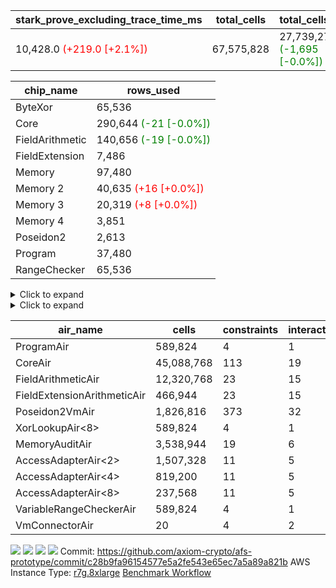 | stark_prove_excluding_trace_time_ms | total_cells | total_cells_used | trace_gen_time_ms | verify_program_compile_ms |
| --- | --- | --- | --- | --- |
| 10,428.0 <span style="color: red">(+219.0 [+2.1%])</span> | 67,575,828 | 27,739,271 <span style="color: green">(-1,695 [-0.0%])</span> | 2,592.0 <span style="color: red">(+41.0 [+1.6%])</span> | 35.0 <span style="color: green">(-1.0 [-2.8%])</span> |

| chip_name | rows_used |
| --- | --- |
| ByteXor | 65,536 |
| Core | 290,644 <span style="color: green">(-21 [-0.0%])</span> |
| FieldArithmetic | 140,656 <span style="color: green">(-19 [-0.0%])</span> |
| FieldExtension | 7,486 |
| Memory | 97,480 |
| Memory 2 | 40,635 <span style="color: red">(+16 [+0.0%])</span> |
| Memory 3 | 20,319 <span style="color: red">(+8 [+0.0%])</span> |
| Memory 4 | 3,851 |
| Poseidon2 | 2,613 |
| Program | 37,480 |
| RangeChecker | 65,536 |

<details>
<summary>Click to expand</summary>

| dsl_ir | opcode | frequency |
| --- | --- | --- |
|  | JAL | 1 |
|  | STOREW | 2 |
| AddE | FE4ADD | 1,630 |
| AddEFFI | LOADW | 128 |
| AddEFFI | STOREW | 384 |
| AddEI | ADD | 5,664 |
| AddFI | ADD | 2,830 <span style="color: green">(-19 [-0.7%])</span> |
| AddV | ADD | 1,815 |
| AddVI | ADD | 35,364 |
| Alloc | ADD | 13,011 |
| Alloc | LOADW | 13,011 |
| Alloc | MUL | 8,979 |
| AssertEqE | BNE | 404 |
| AssertEqEI | BNE | 4 |
| AssertEqF | BNE | 4,901 |
| AssertEqV | BNE | 3,540 |
| AssertEqVI | BNE | 20 |
| CycleTrackerEnd | CT_END | 3,807 |
| CycleTrackerStart | CT_START | 3,807 |
| DivE | BBE4DIV | 1,202 |
| DivEIN | BBE4DIV | 1 |
| DivEIN | STOREW | 4 |
| DivFIN | DIV | 3 |
| For | ADD | 34,831 |
| For | BNE | 44,214 |
| For | JAL | 9,383 |
| For | LOADW | 700 |
| For | STOREW | 8,683 |
| Halt | TERMINATE | 1 |
| HintBitsF | HINT_BITS | 101 |
| HintInputVec | HINT_INPUT | 4,032 |
| IfEq | BNE | 722 |
| IfEqI | BNE | 11,289 |
| IfEqI | JAL | 1,890 <span style="color: green">(-21 [-1.1%])</span> |
| IfNe | BEQ | 2,129 |
| IfNe | JAL | 7 |
| IfNeI | BEQ | 603 |
| ImmE | STOREW | 2,008 |
| ImmF | STOREW | 7,036 |
| ImmV | STOREW | 12,751 |
| LoadE | LOADW | 4,836 |
| LoadE | LOADW2 | 14,000 |
| LoadF | LOADW | 13,252 |
| LoadF | LOADW2 | 3,096 |
| LoadV | LOADW | 8,800 |
| LoadV | LOADW2 | 19,451 |
| MulE | BBE4MUL | 3,418 |
| MulEF | MUL | 1,608 |
| MulEI | BBE4MUL | 33 |
| MulEI | STOREW | 132 |
| MulF | MUL | 2,204 |
| MulFI | MUL | 1 |
| MulV | MUL | 3,131 |
| MulVI | MUL | 2,604 |
| Poseidon2CompressBabyBear | COMP_POS2 | 2,000 |
| Poseidon2PermuteBabyBear | PERM_POS2 | 613 |
| StoreE | STOREW | 32,012 |
| StoreE | STOREW2 | 4,816 |
| StoreF | STOREW | 6,484 |
| StoreF | STOREW2 | 3,962 |
| StoreHintWord | ADD | 19,708 |
| StoreHintWord | SHINTW | 26,871 |
| StoreV | STOREW | 1,462 |
| StoreV | STOREW2 | 11,093 |
| SubE | FE4SUB | 1,202 |
| SubEF | LOADW | 4,815 |
| SubEF | SUB | 1,605 |
| SubEI | ADD | 8 |
| SubV | SUB | 3,101 |
| SubVI | SUB | 3,789 |
| SubVIN | SUB | 400 |

</details>

<details>
<summary>Click to expand</summary>

| air_name | dsl_ir | opcode | cells_used |
| --- | --- | --- | --- |
| Audit |  | JAL | 19 |
| CoreAir |  | JAL | 66 |
| Audit |  | STOREW | 38 |
| CoreAir |  | STOREW | 132 |
| AccessAdapter<2> | AddE | FE4ADD | 24,882 |
| AccessAdapter<4> | AddE | FE4ADD | 14,703 |
| Audit | AddE | FE4ADD | 1,368 |
| FieldExtensionArithmeticAir | AddE | FE4ADD | 66,830 |
| AccessAdapter<2> | AddEFFI | LOADW | 132 |
| AccessAdapter<4> | AddEFFI | LOADW | 156 |
| Audit | AddEFFI | LOADW | 304 |
| CoreAir | AddEFFI | LOADW | 8,448 |
| AccessAdapter<2> | AddEFFI | STOREW | 132 |
| Audit | AddEFFI | STOREW | 912 |
| CoreAir | AddEFFI | STOREW | 25,344 |
| AccessAdapter<2> | AddEI | ADD | 24,552 <span style="color: red">(+88 [+0.4%])</span> |
| AccessAdapter<4> | AddEI | ADD | 14,508 <span style="color: red">(+52 [+0.4%])</span> |
| Audit | AddEI | ADD | 760 |
| FieldArithmeticAir | AddEI | ADD | 175,584 |
| Audit | AddFI | ADD | 418 |
| FieldArithmeticAir | AddFI | ADD | 87,730 <span style="color: green">(-589 [-0.7%])</span> |
| Audit | AddV | ADD | 57 |
| FieldArithmeticAir | AddV | ADD | 56,265 |
| Audit | AddVI | ADD | 61,294 |
| FieldArithmeticAir | AddVI | ADD | 1,096,284 |
| FieldArithmeticAir | Alloc | ADD | 403,341 |
| Audit | Alloc | LOADW | 3,135 |
| CoreAir | Alloc | LOADW | 858,726 |
| AccessAdapter<2> | Alloc | MUL | 22 |
| AccessAdapter<4> | Alloc | MUL | 26 |
| FieldArithmeticAir | Alloc | MUL | 278,349 |
| AccessAdapter<2> | AssertEqE | BNE | 2,222 |
| AccessAdapter<4> | AssertEqE | BNE | 1,313 |
| CoreAir | AssertEqE | BNE | 26,664 |
| CoreAir | AssertEqEI | BNE | 264 |
| CoreAir | AssertEqF | BNE | 323,466 |
| CoreAir | AssertEqV | BNE | 233,640 |
| CoreAir | AssertEqVI | BNE | 1,320 |
| CoreAir | CycleTrackerEnd | CT_END | 251,262 |
| CoreAir | CycleTrackerStart | CT_START | 251,262 |
| AccessAdapter<2> | DivE | BBE4DIV | 35,310 |
| AccessAdapter<4> | DivE | BBE4DIV | 20,865 |
| FieldExtensionArithmeticAir | DivE | BBE4DIV | 49,282 |
| AccessAdapter<2> | DivEIN | BBE4DIV | 22 |
| AccessAdapter<4> | DivEIN | BBE4DIV | 13 |
| FieldExtensionArithmeticAir | DivEIN | BBE4DIV | 41 |
| AccessAdapter<2> | DivEIN | STOREW | 11 |
| CoreAir | DivEIN | STOREW | 264 |
| FieldArithmeticAir | DivFIN | DIV | 93 |
| FieldArithmeticAir | For | ADD | 1,079,761 |
| CoreAir | For | BNE | 2,918,124 |
| AccessAdapter<2> | For | JAL | 55 |
| AccessAdapter<4> | For | JAL | 65 |
| CoreAir | For | JAL | 619,278 |
| Audit | For | LOADW | 1,900 |
| CoreAir | For | LOADW | 46,200 |
| Audit | For | STOREW | 988 |
| CoreAir | For | STOREW | 573,078 |
| CoreAir | Halt | TERMINATE | 66 |
| CoreAir | HintBitsF | HINT_BITS | 6,666 |
| CoreAir | HintInputVec | HINT_INPUT | 266,112 |
| CoreAir | IfEq | BNE | 47,652 |
| CoreAir | IfEqI | BNE | 745,074 |
| CoreAir | IfEqI | JAL | 124,740 <span style="color: green">(-1,386 [-1.1%])</span> |
| CoreAir | IfNe | BEQ | 140,514 |
| CoreAir | IfNe | JAL | 462 |
| CoreAir | IfNeI | BEQ | 39,798 |
| AccessAdapter<2> | ImmE | STOREW | 2,200 |
| AccessAdapter<4> | ImmE | STOREW | 1,300 |
| Audit | ImmE | STOREW | 76 |
| CoreAir | ImmE | STOREW | 132,528 |
| Audit | ImmF | STOREW | 3,724 |
| CoreAir | ImmF | STOREW | 464,376 |
| Audit | ImmV | STOREW | 64,486 |
| CoreAir | ImmV | STOREW | 841,566 |
| AccessAdapter<2> | LoadE | LOADW | 17,688 |
| AccessAdapter<4> | LoadE | LOADW | 10,452 |
| Audit | LoadE | LOADW | 380 |
| CoreAir | LoadE | LOADW | 319,176 |
| AccessAdapter<2> | LoadE | LOADW2 | 28,666 |
| AccessAdapter<4> | LoadE | LOADW2 | 16,939 |
| CoreAir | LoadE | LOADW2 | 924,000 |
| AccessAdapter<2> | LoadF | LOADW | 26,400 |
| AccessAdapter<4> | LoadF | LOADW | 15,600 |
| AccessAdapter<8> | LoadF | LOADW | 10,200 |
| Audit | LoadF | LOADW | 570 |
| CoreAir | LoadF | LOADW | 874,632 |
| AccessAdapter<2> | LoadF | LOADW2 | 715 |
| AccessAdapter<4> | LoadF | LOADW2 | 429 |
| AccessAdapter<8> | LoadF | LOADW2 | 323 |
| Audit | LoadF | LOADW2 | 2,090 |
| CoreAir | LoadF | LOADW2 | 204,336 |
| Audit | LoadV | LOADW | 60,249 |
| CoreAir | LoadV | LOADW | 580,800 |
| Audit | LoadV | LOADW2 | 1,615 |
| CoreAir | LoadV | LOADW2 | 1,283,766 |
| AccessAdapter<2> | MulE | BBE4MUL | 33,506 <span style="color: red">(+88 [+0.3%])</span> |
| AccessAdapter<4> | MulE | BBE4MUL | 19,799 <span style="color: red">(+52 [+0.3%])</span> |
| Audit | MulE | BBE4MUL | 988 |
| FieldExtensionArithmeticAir | MulE | BBE4MUL | 140,138 |
| AccessAdapter<2> | MulEF | MUL | 8,822 |
| AccessAdapter<4> | MulEF | MUL | 5,213 |
| Audit | MulEF | MUL | 76 |
| FieldArithmeticAir | MulEF | MUL | 49,848 |
| AccessAdapter<2> | MulEI | BBE4MUL | 1,892 |
| AccessAdapter<4> | MulEI | BBE4MUL | 1,118 |
| Audit | MulEI | BBE4MUL | 1,596 |
| FieldExtensionArithmeticAir | MulEI | BBE4MUL | 1,353 |
| AccessAdapter<2> | MulEI | STOREW | 638 |
| AccessAdapter<4> | MulEI | STOREW | 338 |
| Audit | MulEI | STOREW | 57 |
| CoreAir | MulEI | STOREW | 8,712 |
| Audit | MulF | MUL | 19 |
| FieldArithmeticAir | MulF | MUL | 68,324 |
| Audit | MulFI | MUL | 19 |
| FieldArithmeticAir | MulFI | MUL | 31 |
| Audit | MulV | MUL | 59,432 |
| FieldArithmeticAir | MulV | MUL | 97,061 |
| Audit | MulVI | MUL | 76 |
| FieldArithmeticAir | MulVI | MUL | 80,724 |
| AccessAdapter<2> | Poseidon2CompressBabyBear | COMP_POS2 | 88,000 |
| AccessAdapter<4> | Poseidon2CompressBabyBear | COMP_POS2 | 52,000 |
| AccessAdapter<8> | Poseidon2CompressBabyBear | COMP_POS2 | 34,000 |
| Poseidon2VmAir<BabyBear> | Poseidon2CompressBabyBear | COMP_POS2 | 836,000 |
| AccessAdapter<2> | Poseidon2PermuteBabyBear | PERM_POS2 | 53,801 |
| AccessAdapter<4> | Poseidon2PermuteBabyBear | PERM_POS2 | 31,798 |
| AccessAdapter<8> | Poseidon2PermuteBabyBear | PERM_POS2 | 20,842 |
| Poseidon2VmAir<BabyBear> | Poseidon2PermuteBabyBear | PERM_POS2 | 256,234 |
| AccessAdapter<2> | StoreE | STOREW | 8,800 |
| AccessAdapter<4> | StoreE | STOREW | 5,200 |
| Audit | StoreE | STOREW | 608,228 |
| CoreAir | StoreE | STOREW | 2,112,792 |
| AccessAdapter<2> | StoreE | STOREW2 | 8,800 |
| AccessAdapter<4> | StoreE | STOREW2 | 5,200 |
| Audit | StoreE | STOREW2 | 30,704 |
| CoreAir | StoreE | STOREW2 | 317,856 |
| Audit | StoreF | STOREW | 123,196 |
| CoreAir | StoreF | STOREW | 427,944 |
| AccessAdapter<2> | StoreF | STOREW2 | 231 |
| AccessAdapter<4> | StoreF | STOREW2 | 143 |
| AccessAdapter<8> | StoreF | STOREW2 | 102 |
| Audit | StoreF | STOREW2 | 61,902 |
| CoreAir | StoreF | STOREW2 | 261,492 |
| FieldArithmeticAir | StoreHintWord | ADD | 610,948 |
| Audit | StoreHintWord | SHINTW | 510,549 |
| CoreAir | StoreHintWord | SHINTW | 1,773,486 |
| Audit | StoreV | STOREW | 27,778 |
| CoreAir | StoreV | STOREW | 96,492 |
| Audit | StoreV | STOREW2 | 161,082 |
| CoreAir | StoreV | STOREW2 | 732,138 |
| AccessAdapter<2> | SubE | FE4SUB | 44,176 |
| AccessAdapter<4> | SubE | FE4SUB | 26,104 |
| Audit | SubE | FE4SUB | 380 |
| FieldExtensionArithmeticAir | SubE | FE4SUB | 49,282 |
| AccessAdapter<2> | SubEF | LOADW | 17,633 |
| Audit | SubEF | LOADW | 171 |
| CoreAir | SubEF | LOADW | 317,790 |
| AccessAdapter<2> | SubEF | SUB | 17,633 |
| AccessAdapter<4> | SubEF | SUB | 20,839 |
| Audit | SubEF | SUB | 57 |
| FieldArithmeticAir | SubEF | SUB | 49,755 |
| AccessAdapter<2> | SubEI | ADD | 44 |
| AccessAdapter<4> | SubEI | ADD | 26 |
| FieldArithmeticAir | SubEI | ADD | 248 |
| Audit | SubV | SUB | 76 |
| FieldArithmeticAir | SubV | SUB | 96,131 |
| Audit | SubVI | SUB | 61,351 |
| FieldArithmeticAir | SubVI | SUB | 117,459 |
| FieldArithmeticAir | SubVIN | SUB | 12,400 |

</details>

| air_name | cells | constraints | interactions | main_cols | perm_cols | prep_cols | quotient_deg | rows |
| --- | --- | --- | --- | --- | --- | --- | --- | --- |
| ProgramAir<BabyBear> | 589,824 | 4 | 1 | 1 | 8 | 9 | 1 | 65,536 |
| CoreAir | 45,088,768 | 113 | 19 | 66 | 20 |  | 8 | 524,288 |
| FieldArithmeticAir | 12,320,768 | 23 | 15 | 31 | 16 |  | 8 | 262,144 |
| FieldExtensionArithmeticAir | 466,944 | 23 | 15 | 41 | 16 |  | 8 | 8,192 |
| Poseidon2VmAir<BabyBear> | 1,826,816 | 373 | 32 | 418 | 28 |  | 8 | 4,096 |
| XorLookupAir<8> | 589,824 | 4 | 1 | 1 | 8 | 3 | 1 | 65,536 |
| MemoryAuditAir | 3,538,944 | 19 | 6 | 19 | 8 |  | 8 | 131,072 |
| AccessAdapterAir<2> | 1,507,328 | 11 | 5 | 11 | 12 |  | 4 | 65,536 |
| AccessAdapterAir<4> | 819,200 | 11 | 5 | 13 | 12 |  | 4 | 32,768 |
| AccessAdapterAir<8> | 237,568 | 11 | 5 | 17 | 12 |  | 4 | 8,192 |
| VariableRangeCheckerAir | 589,824 | 4 | 1 | 1 | 8 | 2 | 1 | 65,536 |
| VmConnectorAir | 20 | 4 | 2 | 2 | 8 | 1 | 2 | 2 |



[![](https://axiom-public-data-staging-us-east-1.s3.us-east-1.amazonaws.com/benchmark/github/flamegraphs/c28b9fa96154577e5a2fe543e65ec7a5a89a821b/verify_fibair.dsl_ir.opcode.air_name.cells_used.reverse.svg)](https://axiom-public-data-staging-us-east-1.s3.us-east-1.amazonaws.com/benchmark/github/flamegraphs/c28b9fa96154577e5a2fe543e65ec7a5a89a821b/verify_fibair.dsl_ir.opcode.air_name.cells_used.reverse.svg)
[![](https://axiom-public-data-staging-us-east-1.s3.us-east-1.amazonaws.com/benchmark/github/flamegraphs/c28b9fa96154577e5a2fe543e65ec7a5a89a821b/verify_fibair.dsl_ir.opcode.air_name.cells_used.svg)](https://axiom-public-data-staging-us-east-1.s3.us-east-1.amazonaws.com/benchmark/github/flamegraphs/c28b9fa96154577e5a2fe543e65ec7a5a89a821b/verify_fibair.dsl_ir.opcode.air_name.cells_used.svg)
[![](https://axiom-public-data-staging-us-east-1.s3.us-east-1.amazonaws.com/benchmark/github/flamegraphs/c28b9fa96154577e5a2fe543e65ec7a5a89a821b/verify_fibair.dsl_ir.opcode.frequency.reverse.svg)](https://axiom-public-data-staging-us-east-1.s3.us-east-1.amazonaws.com/benchmark/github/flamegraphs/c28b9fa96154577e5a2fe543e65ec7a5a89a821b/verify_fibair.dsl_ir.opcode.frequency.reverse.svg)
[![](https://axiom-public-data-staging-us-east-1.s3.us-east-1.amazonaws.com/benchmark/github/flamegraphs/c28b9fa96154577e5a2fe543e65ec7a5a89a821b/verify_fibair.dsl_ir.opcode.frequency.svg)](https://axiom-public-data-staging-us-east-1.s3.us-east-1.amazonaws.com/benchmark/github/flamegraphs/c28b9fa96154577e5a2fe543e65ec7a5a89a821b/verify_fibair.dsl_ir.opcode.frequency.svg)
Commit: https://github.com/axiom-crypto/afs-prototype/commit/c28b9fa96154577e5a2fe543e65ec7a5a89a821b
AWS Instance Type: [r7g.8xlarge](https://instances.vantage.sh/aws/ec2/r7g.8xlarge)
[Benchmark Workflow](https://github.com/axiom-crypto/afs-prototype/actions/runs/11266932712)

